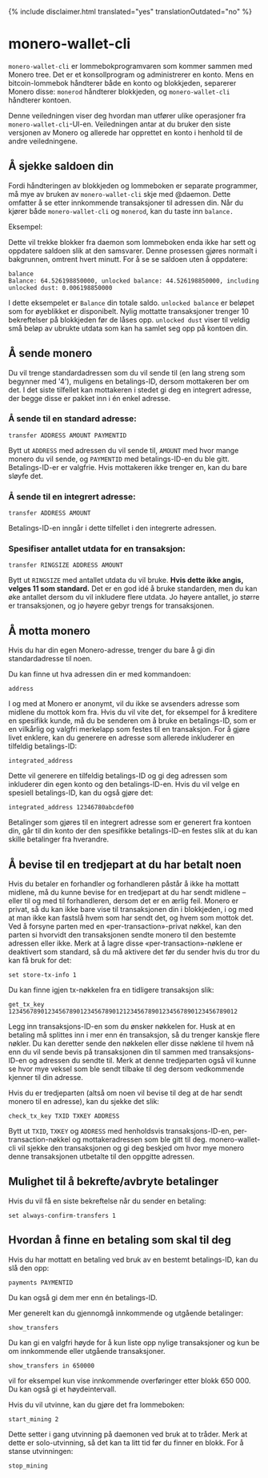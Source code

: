 {% include disclaimer.html translated="yes" translationOutdated="no" %}

# monero-wallet-cli

`monero-wallet-cli` er lommebokprogramvaren som kommer sammen med Monero tree. Det er et konsollprogram og administrerer en konto. Mens en bitcoin-lommebok håndterer både en konto og blokkjeden, separerer Monero disse: `monerod` håndterer blokkjeden, og `monero-wallet-cli` håndterer kontoen.

Denne veiledningen viser deg hvordan man utfører ulike operasjoner fra `monero-wallet-cli`-UI-en. Veiledningen antar at du bruker den siste versjonen av Monero og allerede har opprettet en konto i henhold til de andre veiledningene.


## Å sjekke saldoen din

Fordi håndteringen av blokkjeden og lommeboken er separate programmer, må mye av bruken av `monero-wallet-cli` skje med @daemon. Dette omfatter å se etter innkommende transaksjoner til adressen din.
Når du kjører både `monero-wallet-cli` og `monerod`, kan du taste inn `balance.`

Eksempel:

Dette vil trekke blokker fra daemon som lommeboken enda ikke har sett og oppdatere saldoen slik at den samsvarer. Denne prosessen gjøres normalt i bakgrunnen, omtrent hvert minutt. For å se se saldoen uten å oppdatere:

    balance
    Balance: 64.526198850000, unlocked balance: 44.526198850000, including unlocked dust: 0.006198850000

I dette eksempelet er `Balance` din totale saldo. `unlocked balance` er beløpet som for øyeblikket er disponibelt. Nylig mottatte transaksjoner trenger 10 bekreftelser på blokkjeden før de låses opp. `unlocked dust` viser til veldig små beløp av ubrukte utdata som kan ha samlet seg opp på kontoen din.

## Å sende monero

Du vil trenge standardadressen som du vil sende til (en lang streng som begynner med '4'), muligens en betalings-ID, dersom mottakeren ber om det. I det siste tilfellet kan mottakeren i stedet gi deg en integrert adresse, der begge disse er pakket inn i én enkel adresse.

### Å sende til en standard adresse:

    transfer ADDRESS AMOUNT PAYMENTID

Bytt ut `ADDRESS` med adressen du vil sende til, `AMOUNT` med hvor mange monero du vil sende, og `PAYMENTID` med betalings-ID-en du ble gitt. Betalings-ID-er er valgfrie. Hvis mottakeren ikke trenger en, kan du bare sløyfe det.

### Å sende til en integrert adresse:

    transfer ADDRESS AMOUNT

Betalings-ID-en inngår i dette tilfellet i den integrerte adressen.

### Spesifiser antallet utdata for en transaksjon:

    transfer RINGSIZE ADDRESS AMOUNT

Bytt ut `RINGSIZE` med antallet utdata du vil bruke. **Hvis dette ikke angis, velges 11 som standard.** Det er en god idé å bruke standarden, men du kan øke antallet dersom du vil inkludere flere utdata. Jo høyere antallet, jo større er transaksjonen, og jo høyere gebyr trengs for transaksjonen.


## Å motta monero

Hvis du har din egen Monero-adresse, trenger du bare å gi din standardadresse til noen.

Du kan finne ut hva adressen din er med kommandoen:

    address

I og med at Monero er anonymt, vil du ikke se avsenders adresse som midlene du mottok kom fra. Hvis du vil vite det, for eksempel for å kreditere en spesifikk kunde, må du be senderen om å bruke en betalings-ID, som er en vilkårlig og valgfri merkelapp som festes til en transaksjon. For å gjøre livet enklere, kan du generere en adresse som allerede inkluderer en tilfeldig betalings-ID:

    integrated_address

Dette vil generere en tilfeldig betalings-ID og gi deg adressen som inkluderer din egen konto og den betalings-ID-en. Hvis du vil velge en spesiell betalings-ID, kan du også gjøre det:

    integrated_address 12346780abcdef00

Betalinger som gjøres til en integrert adresse som er generert fra kontoen din, går til din konto der den spesifikke betalings-ID-en festes slik at du kan skille betalinger fra hverandre.


## Å bevise til en tredjepart at du har betalt noen

Hvis du betaler en forhandler og forhandleren påstår å ikke ha mottatt midlene, må du kunne bevise for en tredjepart at du har sendt midlene – eller til og med til forhandleren, dersom det er en ærlig feil. Monero er privat, så du kan ikke bare vise til transaksjonen din i blokkjeden, i og med at man ikke kan fastslå hvem som har sendt det, og hvem som mottok det. Ved å forsyne parten med en «per-transaction»-privat nøkkel, kan den parten si hvorvidt den transaksjonen sendte monero til den bestemte adressen eller ikke. Merk at å lagre disse «per-transaction»-nøklene er deaktivert som standard, så du må aktivere det før du sender hvis du tror du kan få bruk for det:

    set store-tx-info 1

Du kan finne igjen tx-nøkkelen fra en tidligere transaksjon slik:

    get_tx_key 1234567890123456789012345678901212345678901234567890123456789012

Legg inn transaksjons-ID-en som du ønsker nøkkelen for. Husk at en betaling må splittes inn i mer enn én transaksjon, så du trenger kanskje flere nøkler. Du kan deretter sende den nøkkelen eller disse nøklene til hvem nå enn du vil sende bevis på transaksjonen din til sammen med transaksjons-ID-en og adressen du sendte til. Merk at denne tredjeparten også vil kunne se hvor mye veksel som ble sendt tilbake til deg dersom vedkommende kjenner til din adresse.

Hvis du er tredjeparten (altså om noen vil bevise til deg at de har sendt monero til en adresse), kan du sjekke det slik:

    check_tx_key TXID TXKEY ADDRESS

Bytt ut `TXID`, `TXKEY` og `ADDRESS` med henholdsvis transaksjons-ID-en, per-transaction-nøkkel og mottakeradressen som ble gitt til deg. monero-wallet-cli vil sjekke den transaksjonen og gi deg beskjed om hvor mye monero denne transaksjonen utbetalte til den oppgitte adressen.


## Mulighet til å bekrefte/avbryte betalinger

Hvis du vil få en siste bekreftelse når du sender en betaling:

    set always-confirm-transfers 1


## Hvordan å finne en betaling som skal til deg

Hvis du har mottatt en betaling ved bruk av en bestemt betalings-ID, kan du slå den opp: 

    payments PAYMENTID

Du kan også gi dem mer enn én betalings-ID.

Mer generelt kan du gjennomgå innkommende og utgående betalinger:

    show_transfers

Du kan gi en valgfri høyde for å kun liste opp nylige transaksjoner og kun be om innkommende eller utgående transaksjoner.

    show_transfers in 650000

vil for eksempel kun vise innkommende overføringer etter blokk 650 000. Du kan også gi et høydeintervall.

Hvis du vil utvinne, kan du gjøre det fra lommeboken:

    start_mining 2

Dette setter i gang utvinning på daemonen ved bruk at to tråder. Merk at dette er solo-utvinning, så det kan ta litt tid før du finner en blokk. For å stanse utvinningen:

    stop_mining
